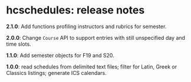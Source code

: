 # hcschedules: release notes

**2.1.0**: Add functions profiling instructors and rubrics for semester.


**2.0.0**:  Change `Course` API to support entries with still unspecified day and time slots.


**1.1.0**:  Add semester objects for F19 and S20.


**1.0.0**:  read schedules from delimited text files; filter for Latin, Greek or Classics listings;  generate ICS calendars.
